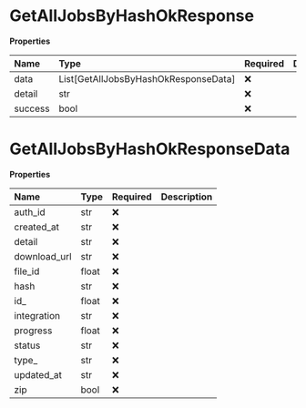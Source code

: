# GetAllJobsByHashOkResponse

**Properties**

| Name    | Type                                 | Required | Description |
| :------ | :----------------------------------- | :------- | :---------- |
| data    | List[GetAllJobsByHashOkResponseData] | ❌       |             |
| detail  | str                                  | ❌       |             |
| success | bool                                 | ❌       |             |

# GetAllJobsByHashOkResponseData

**Properties**

| Name         | Type  | Required | Description |
| :----------- | :---- | :------- | :---------- |
| auth_id      | str   | ❌       |             |
| created_at   | str   | ❌       |             |
| detail       | str   | ❌       |             |
| download_url | str   | ❌       |             |
| file_id      | float | ❌       |             |
| hash         | str   | ❌       |             |
| id\_         | float | ❌       |             |
| integration  | str   | ❌       |             |
| progress     | float | ❌       |             |
| status       | str   | ❌       |             |
| type\_       | str   | ❌       |             |
| updated_at   | str   | ❌       |             |
| zip          | bool  | ❌       |             |

